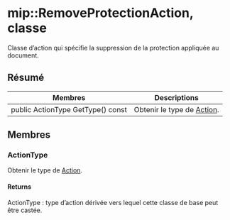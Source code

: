 # <a name="class-mipremoveprotectionaction"></a>mip::RemoveProtectionAction, classe 
Classe d’action qui spécifie la suppression de la protection appliquée au document.
  
## <a name="summary"></a>Résumé
 Membres                        | Descriptions                                
--------------------------------|---------------------------------------------
public ActionType GetType() const  |  Obtenir le type de [Action](#classmip_1_1_action).
  
## <a name="members"></a>Membres
  
### <a name="actiontype"></a>ActionType
Obtenir le type de [Action](#classmip_1_1_action).
  
#### <a name="returns"></a>Returns
ActionType : type d’action dérivée vers lequel cette classe de base peut être castée.